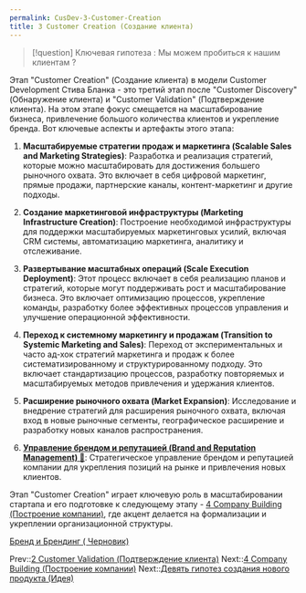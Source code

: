 ```yaml
---
permalink: CusDev-3-Customer-Creation
title: 3 Customer Creation (Создание клиента)
---
```



 > 
 > \[!question\]  Ключевая гипотеза : Мы можем пробиться к нашим клиентам ?

Этап "Customer Creation" (Создание клиента) в модели Customer Development Стива Бланка - это третий этап после "Customer Discovery" (Обнаружение клиента) и "Customer Validation" (Подтверждение клиента). На этом этапе фокус смещается на масштабирование бизнеса, привлечение большого количества клиентов и укрепление бренда. Вот ключевые аспекты и артефакты этого этапа:

1. **Масштабируемые стратегии продаж и маркетинга (Scalable Sales and Marketing Strategies)**: Разработка и реализация стратегий, которые можно масштабировать для достижения большего рыночного охвата. Это включает в себя цифровой маркетинг, прямые продажи, партнерские каналы, контент-маркетинг и другие подходы.

1. **Создание маркетинговой инфраструктуры (Marketing Infrastructure Creation)**: Построение необходимой инфраструктуры для поддержки масштабируемых маркетинговых усилий, включая CRM системы, автоматизацию маркетинга, аналитику и отслеживание.

1. **Развертывание масштабных операций (Scale Execution Deployment)**: Этот процесс включает в себя реализацию планов и стратегий, которые могут поддерживать рост и масштабирование бизнеса. Это включает оптимизацию процессов, укрепление команды, разработку более эффективных процессов управления и улучшение операционной эффективности.

1. **Переход к системному маркетингу и продажам (Transition to Systemic Marketing and Sales)**: Переход от экспериментальных и часто ад-хок стратегий маркетинга и продаж к более систематизированному и структурированному подходу. Это включает стандартизацию процессов, разработку повторяемых и масштабируемых методов привлечения и удержания клиентов.

1. **Расширение рыночного охвата (Market Expansion)**: Исследование и внедрение стратегий для расширения рыночного охвата, включая вход в новые рыночные сегменты, географическое расширение и разработку новых каналов распространения.

1. **[Управление брендом и репутацией (Brand and Reputation Management) 📢](../3-Innovation/%D0%A3%D0%BF%D1%80%D0%B0%D0%B2%D0%BB%D0%B5%D0%BD%D0%B8%D0%B5%20%D0%B1%D1%80%D0%B5%D0%BD%D0%B4%D0%BE%D0%BC%20%D0%B8%20%D1%80%D0%B5%D0%BF%D1%83%D1%82%D0%B0%D1%86%D0%B8%D0%B5%D0%B9%20%28Brand%20and%20Reputation%20Management%29%20%F0%9F%93%A2.md)**: Стратегическое управление брендом и репутацией компании для укрепления позиций на рынке и привлечения новых клиентов.

Этап "Customer Creation" играет ключевую роль в масштабировании стартапа и его подготовке к следующему этапу - [4 Company Building (Построение компании)](4%20Company%20Building%20%28%D0%9F%D0%BE%D1%81%D1%82%D1%80%D0%BE%D0%B5%D0%BD%D0%B8%D0%B5%20%D0%BA%D0%BE%D0%BC%D0%BF%D0%B0%D0%BD%D0%B8%D0%B8%29.md), где акцент делается на формализации и укреплении организационной структуры.

[Бренд и Брендинг ( Черновик)](../3-Innovation/%D0%91%D1%80%D0%B5%D0%BD%D0%B4%20%D0%B8%20%D0%91%D1%80%D0%B5%D0%BD%D0%B4%D0%B8%D0%BD%D0%B3%20%28%20%D0%A7%D0%B5%D1%80%D0%BD%D0%BE%D0%B2%D0%B8%D0%BA%29.md)

Prev::[2 Customer Validation (Подтверждение клиента)](2%20Customer%20Validation%20%28%D0%9F%D0%BE%D0%B4%D1%82%D0%B2%D0%B5%D1%80%D0%B6%D0%B4%D0%B5%D0%BD%D0%B8%D0%B5%20%D0%BA%D0%BB%D0%B8%D0%B5%D0%BD%D1%82%D0%B0%29.md)
Next::[4 Company Building (Построение компании)](4%20Company%20Building%20%28%D0%9F%D0%BE%D1%81%D1%82%D1%80%D0%BE%D0%B5%D0%BD%D0%B8%D0%B5%20%D0%BA%D0%BE%D0%BC%D0%BF%D0%B0%D0%BD%D0%B8%D0%B8%29.md)
Next::[Девять гипотез создания нового продукта (Идея)](../3-Innovation/%D0%94%D0%B5%D0%B2%D1%8F%D1%82%D1%8C%20%D0%B3%D0%B8%D0%BF%D0%BE%D1%82%D0%B5%D0%B7%20%D1%81%D0%BE%D0%B7%D0%B4%D0%B0%D0%BD%D0%B8%D1%8F%20%D0%BD%D0%BE%D0%B2%D0%BE%D0%B3%D0%BE%20%D0%BF%D1%80%D0%BE%D0%B4%D1%83%D0%BA%D1%82%D0%B0%20%28%D0%98%D0%B4%D0%B5%D1%8F%29.md)
